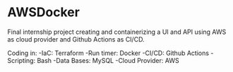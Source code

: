# AWSDocker
Final internship project creating and containerizing a UI and API using AWS as cloud provider and Github Actions as CI/CD.

Coding in:
-IaC: Terraform
-Run timer: Docker
-CI/CD: Github Actions
-Scripting: Bash
-Data Bases: MySQL
-Cloud Provider: AWS
